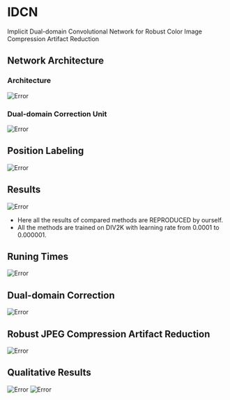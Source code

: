 # IDCN
Implicit Dual-domain Convolutional Network for Robust Color Image Compression Artifact Reduction

## Network Architecture
### Architecture
![Error](https://github.com/zhenngbolun/IDCN/blob/master/Fig4.png)

### Dual-domain Correction Unit
![Error](https://github.com/zhenngbolun/IDCN/blob/master/Fig6.png)

## Position Labeling
![Error](https://github.com/zhenngbolun/IDCN/blob/master/position_labeling.png)
## Results
![Error](https://github.com/zhenngbolun/IDCN/blob/master/color_result.png)
* Here all the results of compared methods are REPRODUCED by ourself. 
* All the methods are trained on DIV2K with learning rate from 0.0001 to 0.000001.

## Runing Times
![Error](https://github.com/zhenngbolun/IDCN/blob/master/fig11.png)

## Dual-domain Correction
![Error](https://github.com/zhenngbolun/IDCN/blob/master/fig9.png)

## Robust JPEG Compression Artifact Reduction
![Error](https://github.com/zhenngbolun/IDCN/blob/master/fig12.png)

## Qualitative Results
![Error](https://github.com/zhenngbolun/IDCN/blob/master/fig10.png)
![Error](https://github.com/zhenngbolun/IDCN/blob/master/fig13.png)
 
